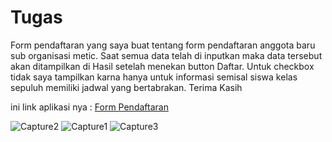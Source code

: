 # Tugas
Form pendaftaran yang saya buat tentang form pendaftaran anggota baru sub organisasi metic. Saat semua data telah di inputkan maka data tersebut akan ditampilkan di Hasil setelah menekan button Daftar. Untuk checkbox tidak saya tampilkan karna hanya untuk informasi semisal siswa kelas sepuluh memiliki jadwal yang bertabrakan. Terima Kasih

ini link aplikasi nya :
[Form Pendaftaran](https://drive.google.com/drive/folders/0BxqDkq3lE4luNWtNRnJEME9kNmc?usp=sharing)

![Capture2](http://i38.photobucket.com/albums/e133/chrisdaniar/Tugas001/Capture2_zpsssdxejfr.jpg)
![Capture1](http://i38.photobucket.com/albums/e133/chrisdaniar/Tugas001/Capture1_zpseargszqm.jpg)
![Capture3](http://i38.photobucket.com/albums/e133/chrisdaniar/Tugas001/Screenshot%20113_zpsiksizzaf.png)


